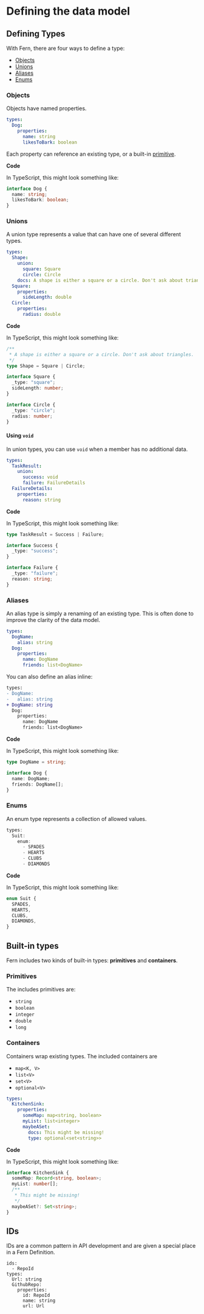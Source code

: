 # Defining the data model

## Defining Types

With Fern, there are four ways to define a type:

- [Objects](#objects)
- [Unions](#objects)
- [Aliases](#aliases)
- [Enums](#enums)

### Objects

Objects have named properties.

```yaml
types:
  Dog:
    properties:
      name: string
      likesToBark: boolean
```

Each property can reference an existing type, or a built-in [primitive](#primitives).

**Code**

In TypeScript, this might look something like:

```ts
interface Dog {
  name: string;
  likesToBark: boolean;
}
```

### Unions

A union type represents a value that can have one of several different types.

```yaml
types:
  Shape:
    union:
      square: Square
      circle: Circle
    docs: A shape is either a square or a circle. Don't ask about triangles.
  Square:
    properties:
      sideLength: double
  Circle:
    properties:
      radius: double
```

**Code**

In TypeScript, this might look something like:

```ts
/**
 * A shape is either a square or a circle. Don't ask about triangles.
 */
type Shape = Square | Circle;

interface Square {
  _type: "square";
  sideLength: number;
}

interface Circle {
  _type: "circle";
  radius: number;
}
```

#### Using `void`

In union types, you can use `void` when a member has no additional data.

```yaml
types:
  TaskResult:
    union:
      success: void
      failure: FailureDetails
  FailureDetails:
    properties:
      reason: string
```

**Code**

In TypeScript, this might look something like:

```ts
type TaskResult = Success | Failure;

interface Success {
  _type: "success";
}

interface Failure {
  _type: "failure";
  reason: string;
}
```

### Aliases

An alias type is simply a renaming of an existing type. This is often done to improve the clarity of the data model.

```yaml
types:
  DogName:
    alias: string
  Dog:
    properties:
      name: DogName
      friends: list<DogName>
```

You can also define an alias inline:

```diff diff-highlight
types:
- DogName:
-   alias: string
+ DogName: string
  Dog:
    properties:
      name: DogName
      friends: list<DogName>
```

**Code**

In TypeScript, this might look something like:

```ts
type DogName = string;

interface Dog {
  name: DogName;
  friends: DogName[];
}
```

### Enums

An enum type represents a collection of allowed values.

```ts
types:
  Suit:
    enum:
      - SPADES
      - HEARTS
      - CLUBS
      - DIAMONDS
```

**Code**

In TypeScript, this might look something like:

```ts
enum Suit {
  SPADES,
  HEARTS,
  CLUBS,
  DIAMONDS,
}
```

## Built-in types

Fern includes two kinds of built-in types: **primitives** and **containers**.

### Primitives

The includes primitives are:

- `string`
- `boolean`
- `integer`
- `double`
- `long`

### Containers

Containers wrap existing types. The included containers are

- `map<K, V>`
- `list<V>`
- `set<V>`
- `optional<V>`

```yml
types:
  KitchenSink:
    properties:
      someMap: map<string, boolean>
      myList: list<integer>
      maybeASet:
        docs: This might be missing!
        type: optional<set<string>>
```

**Code**

In TypeScript, this might look something like:

```ts
interface KitchenSink {
  someMap: Record<string, boolean>;
  myList: number[];
  /**
   * This might be missing!
   */
  maybeASet?: Set<string>;
}
```

## IDs

IDs are a common pattern in API development and are given a special place in a Fern Definition.

```
ids:
  - RepoId
types:
  Url: string
  GithubRepo:
    properties:
      id: RepoId
      name: string
      url: Url
```
